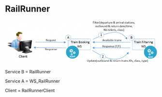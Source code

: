 # RailRunner

![Alt text](RailRunner/flow.PNG?raw=true "Title")


Service B = RailRunner

Service A = WS_RailRunner

Client = RailRunnerClient